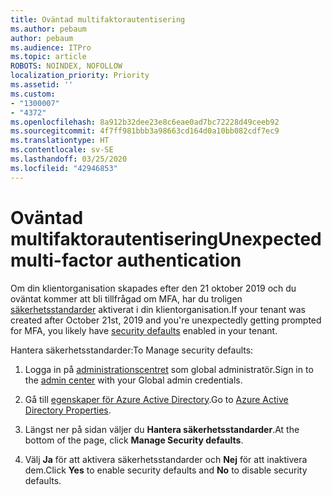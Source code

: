 ```yaml
---
title: Oväntad multifaktorautentisering
ms.author: pebaum
author: pebaum
ms.audience: ITPro
ms.topic: article
ROBOTS: NOINDEX, NOFOLLOW
localization_priority: Priority
ms.assetid: ''
ms.custom:
- "1300007"
- "4372"
ms.openlocfilehash: 8a912b32dee23e8c6eae0ad7bc72228d49ceeb92
ms.sourcegitcommit: 4f7ff981bbb3a98663cd164d0a10bb082cdf7ec9
ms.translationtype: HT
ms.contentlocale: sv-SE
ms.lasthandoff: 03/25/2020
ms.locfileid: "42946853"
---
```

# <a name="unexpected-multi-factor-authentication"></a><span data-ttu-id="6e9ba-102">Oväntad multifaktorautentisering</span><span class="sxs-lookup"><span data-stu-id="6e9ba-102">Unexpected multi-factor authentication</span></span>

<span data-ttu-id="6e9ba-103">Om din klientorganisation skapades efter den 21 oktober 2019 och du oväntat kommer att bli tillfrågad om MFA, har du troligen [säkerhetsstandarder](http://aka.ms/securitydefaults) aktiverat i din klientorganisation.</span><span class="sxs-lookup"><span data-stu-id="6e9ba-103">If your tenant was created after October 21st, 2019 and you're unexpectedly getting prompted for MFA, you likely have [security defaults](http://aka.ms/securitydefaults) enabled in your tenant.</span></span> 

<span data-ttu-id="6e9ba-104">Hantera säkerhetsstandarder:</span><span class="sxs-lookup"><span data-stu-id="6e9ba-104">To Manage security defaults:</span></span>

1. <span data-ttu-id="6e9ba-105">Logga in på [administrationscentret](https://go.microsoft.com/fwlink/p/?linkid=834822) som global administratör.</span><span class="sxs-lookup"><span data-stu-id="6e9ba-105">Sign in to the [admin center](https://go.microsoft.com/fwlink/p/?linkid=834822) with your Global admin credentials.</span></span>

2. <span data-ttu-id="6e9ba-106">Gå till [egenskaper för Azure Active Directory](https://portal.azure.com/#blade/Microsoft_AAD_IAM/ActiveDirectoryMenuBlade/Properties).</span><span class="sxs-lookup"><span data-stu-id="6e9ba-106">Go to [Azure Active Directory Properties](https://portal.azure.com/#blade/Microsoft_AAD_IAM/ActiveDirectoryMenuBlade/Properties).</span></span>

3. <span data-ttu-id="6e9ba-107">Längst ner på sidan väljer du **Hantera säkerhetsstandarder**.</span><span class="sxs-lookup"><span data-stu-id="6e9ba-107">At the bottom of the page, click **Manage Security defaults**.</span></span>

4. <span data-ttu-id="6e9ba-108">Välj **Ja** för att aktivera säkerhetsstandarder och **Nej** för att inaktivera dem.</span><span class="sxs-lookup"><span data-stu-id="6e9ba-108">Click **Yes** to enable security defaults and **No** to disable security defaults.</span></span>
